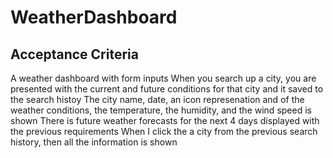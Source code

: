 # WeatherDashboard

## Acceptance Criteria
A weather dashboard with form inputs
When you search up a city, you are presented with the current and future conditions
for that city and it saved to the search histoy
The city name, date, an icon represenation and of the weather conditions, the temperature, the humidity, and
the wind speed is shown
There is future weather forecasts for the next 4 days displayed with the previous requirements
When I click the a city from the previous search history, then all the information is shown
